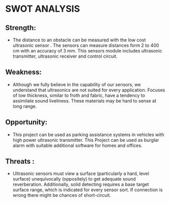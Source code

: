 # SWOT ANALYSIS


## Strength:
- The distance to an obstacle can be measured with the low cost ultrasonic sensor . The sensors can measure distances form 2 to 400 cm with an accuracy of 3 mm. This sensors module includes ultrasonic transmitter, ultrasonic receiver and control circuit.

## Weakness:
- Although we fully believe in the capability of our sensors, we understand that ultrasonics are not suited for every application. Focuses of low thickness, similar to froth and fabric, have a tendency to assimilate sound liveliness. These materials may be hard to sense at long range.

## Opportunity:
- This project can be used as parking assistance systems in vehicles with high power ultrasonic transmitter. This Project can be used as burglar alarm with suitable additional software for homes and offices.

## Threats :
- Ultrasonic sensors must view a surface (particularly a hard, level surface) unequivocally (oppositely) to get adequate sound reverberation. Additionally, solid detecting requires a base target surface range, which is indicated for every sensor sort. If connection is wrong there might be chances of short-circuit.
